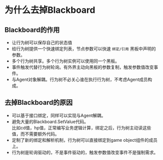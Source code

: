 # 为什么去掉Blackboard

## Blackboard的作用
- 让行为树可以保存自己的状态值
- 给行为树提供一个快速绑定列表，节点参数可以快速 `绑定/引用` 黑板中声明的参数。
- 多个行为树共享。多个行为树实例可以使用同一个黑板。
- 事件触发代替行为树轮询。有外界主动向黑板的参数复制，触发参数值改变事件。
- 与Agent对象解耦。行为树不必关心谁在执行行为树，不考虑Agent成员构成。


## 去掉Blackboard的原因
- 可以基于接口绑定，同样可以实现与Agent解耦。  
- 避免大量的Blackboard.SetValue代码。  
  比如cd值，hp值，正常编写业务逻辑计算，绑定之后，行为树主动读这些值，而不需要额外代码。  
- 定制了新的绑定和解析机制，行为树可以直接绑定到game object组件的成员上。  
- 行为树是轮询驱动的，不是事件驱动的，触发参数值改变事件不是强制需求。  






